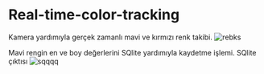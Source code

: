# Real-time-color-tracking

Kamera yardımıyla gerçek zamanlı mavi ve kırmızı renk takibi.
![rebks](https://user-images.githubusercontent.com/62421679/178112405-8ccbd7af-94fd-4ce5-bf60-177d837ebcb0.PNG)



Mavi rengin en ve boy değerlerini SQlite yardımıyla kaydetme işlemi.
SQlite çıktısı
![sqqqq](https://user-images.githubusercontent.com/62421679/178111920-2abdb484-809a-493d-975e-dc6e96b21d51.PNG)
